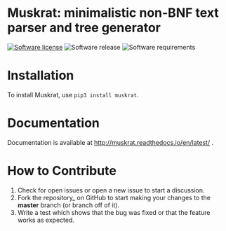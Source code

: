 Muskrat: minimalistic non-BNF text parser and tree generator
=========================

[![Software license][ico-license]](LICENSE) ![Software release][ico-release] ![Software requirements][ico-requirements]

Installation
============

To install Muskrat, use `pip3 install muskrat`.

Documentation
=============

Documentation is available at <http://muskrat.readthedocs.io/en/latest/>
.

How to Contribute
=================

1.  Check for open issues or open a new issue to start a discussion.
2.  Fork the repository\_ on GitHub to start making your changes to the
    **master** branch (or branch off of it).
3.  Write a test which shows that the bug was fixed or that the feature
    works as expected.

[ico-release]: https://img.shields.io/badge/release-1.0.4-yellowgreen.svg
[ico-license]: https://img.shields.io/badge/license-GPL--3.0-green.svg
[ico-requirements]: https://img.shields.io/badge/python-%3E%3D3.5-blue.svg
